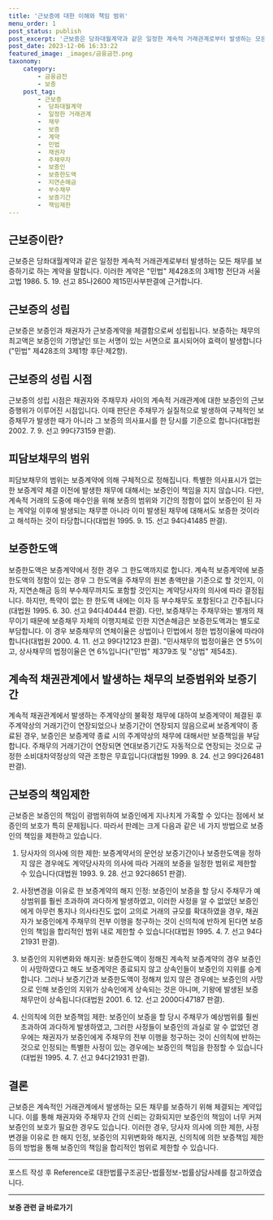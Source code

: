 ```yaml
---
title: '근보증에 대한 이해와 책임 범위'
menu_order: 1
post_status: publish
post_excerpt: '근보증은 당좌대월계약과 같은 일정한 계속적 거래관계로부터 발생하는 모든 채무를 보증하기로 하는 계약을 말합니다. 이러한 계약은  민법  제428조의 3제1항 전단과 서울고법 1986. 5. 19. 선고 85나2600 제15민사부판결에 근거합니다.'
post_date: 2023-12-06 16:33:22
featured_image: _images/금융금전.png
taxonomy:
    category:
        - 금융금전
        - 보증
    post_tag:
        - 근보증
        -  당좌대월계약
        -  일정한 거래관계
        -  채무
        -  보증
        -  계약
        -  민법
        -  채권자
        -  주채무자
        -  보증인
        -  보증한도액
        -  지연손해금
        -  부수채무
        -  보증기간
        -  책임제한
---
```




## 근보증이란?
근보증은 당좌대월계약과 같은 일정한 계속적 거래관계로부터 발생하는 모든 채무를 보증하기로 하는 계약을 말합니다. 이러한 계약은 "민법" 제428조의 3제1항 전단과 서울고법 1986. 5. 19. 선고 85나2600 제15민사부판결에 근거합니다.

## 근보증의 성립
근보증은 보증인과 채권자가 근보증계약을 체결함으로써 성립됩니다. 보증하는 채무의 최고액은 보증인의 기명날인 또는 서명이 있는 서면으로 표시되어야 효력이 발생합니다("민법" 제428조의 3제1항 후단·제2항).

## 근보증의 성립 시점
근보증의 성립 시점은 채권자와 주채무자 사이의 계속적 거래관계에 대한 보증인의 근보증행위가 이루어진 시점입니다. 이때 판단은 주채무가 실질적으로 발생하여 구체적인 보증채무가 발생한 때가 아니라 그 보증의 의사표시를 한 당시를 기준으로 합니다(대법원 2002. 7. 9. 선고 99다73159 판결).

## 피담보채무의 범위
피담보채무의 범위는 보증계약에 의해 구체적으로 정해집니다. 특별한 의사표시가 없는 한 보증계약 체결 이전에 발생한 채무에 대해서는 보증인이 책임을 지지 않습니다. 다만, 계속적 거래의 도중에 매수인을 위해 보증의 범위와 기간의 정함이 없이 보증인이 된 자는 계약일 이후에 발생되는 채무뿐 아니라 이미 발생된 채무에 대해서도 보증한 것이라고 해석하는 것이 타당합니다(대법원 1995. 9. 15. 선고 94다41485 판결).

## 보증한도액
보증한도액은 보증계약에서 정한 경우 그 한도액까지로 합니다. 계속적 보증계약에 보증한도액의 정함이 있는 경우 그 한도액을 주채무의 원본 총액만을 기준으로 할 것인지, 이자, 지연손해금 등의 부수채무까지도 포함할 것인지는 계약당사자의 의사에 따라 결정됩니다. 하지만, 특약이 없는 한 한도액 내에는 이자 등 부수채무도 포함된다고 간주됩니다(대법원 1995. 6. 30. 선고 94다40444 판결). 다만, 보증채무는 주채무와는 별개의 채무이기 때문에 보증채무 자체의 이행지체로 인한 지연손해금은 보증한도액과는 별도로 부담합니다. 이 경우 보증채무의 연체이율은 상법이나 민법에서 정한 법정이율에 따라야 합니다(대법원 2000. 4. 11. 선고 99다12123 판결). "민사채무의 법정이율은 연 5%이고, 상사채무의 법정이율은 연 6%입니다("민법" 제379조 및 "상법" 제54조).

## 계속적 채권관계에서 발생하는 채무의 보증범위와 보증기간
계속적 채권관계에서 발생하는 주계약상의 불확정 채무에 대하여 보증계약이 체결된 후 주계약상의 거래기간이 연장되었으나 보증기간이 연장되지 않음으로써 보증계약이 종료된 경우, 보증인은 보증계약 종료 시의 주계약상의 채무에 대해서만 보증책임을 부담합니다. 주채무의 거래기간이 연장되면 연대보증기간도 자동적으로 연장되는 것으로 규정한 소비대차약정상의 약관 조항은 무효입니다(대법원 1999. 8. 24. 선고 99다26481 판결).

## 근보증의 책임제한
근보증은 보증인의 책임이 광범위하여 보증인에게 지나치게 가혹할 수 있다는 점에서 보증인의 보호가 특히 문제됩니다. 따라서 판례는 크게 다음과 같은 네 가지 방법으로 보증인의 책임을 제한하고 있습니다.

1. 당사자의 의사에 의한 제한: 보증계약서의 문언상 보증기간이나 보증한도액을 정하지 않은 경우에도 계약당사자의 의사에 따라 거래의 보증을 일정한 범위로 제한할 수 있습니다(대법원 1993. 9. 28. 선고 92다8651 판결).

2. 사정변경을 이유로 한 보증계약의 해지 인정: 보증인이 보증을 할 당시 주채무가 예상범위를 훨씬 초과하여 과다하게 발생하였고, 이러한 사정을 알 수 없었던 보증인에게 아무런 통지나 의사타진도 없이 고의로 거래의 규모를 확대하였을 경우, 채권자가 보증인에게 주채무의 전부 이행을 청구하는 것이 신의칙에 반하게 된다면 보증인의 책임을 합리적인 범위 내로 제한할 수 있습니다(대법원 1995. 4. 7. 선고 94다21931 판결).

3. 보증인의 지위변화와 해지권: 보증한도액이 정해진 계속적 보증계약의 경우 보증인이 사망하였다고 해도 보증계약은 종료되지 않고 상속인들이 보증인의 지위를 승계합니다. 그러나 보증기간과 보증한도액이 정해져 있지 않은 경우에는 보증인의 사망으로 인해 보증인의 지위가 상속인에게 상속되는 것은 아니며, 기왕에 발생된 보증채무만이 상속됩니다(대법원 2001. 6. 12. 선고 2000다47187 판결).

4. 신의칙에 의한 보증책임 제한: 보증인이 보증을 할 당시 주채무가 예상범위를 훨씬 초과하여 과다하게 발생하였고, 그러한 사정들이 보증인의 과실로 알 수 없었던 경우에는 채권자가 보증인에게 주채무의 전부 이행을 청구하는 것이 신의칙에 반하는 것으로 인정되는 특별한 사정이 있는 경우에는 보증인의 책임을 한정할 수 있습니다(대법원 1995. 4. 7. 선고 94다21931 판결).

## 결론
근보증은 계속적인 거래관계에서 발생하는 모든 채무를 보증하기 위해 체결되는 계약입니다. 이를 통해 채권자와 주채무자 간의 신뢰는 강화되지만 보증인의 책임이 너무 커져 보증인의 보호가 필요한 경우도 있습니다. 이러한 경우, 당사자 의사에 의한 제한, 사정변경을 이유로 한 해지 인정, 보증인의 지위변화와 해지권, 신의칙에 의한 보증책임 제한 등의 방법을 통해 보증인의 책임을 합리적인 범위로 제한할 수 있습니다.

---
포스트 작성 후 Reference로 대한법률구조공단-법률정보-법률상담사례를 참고하였습니다.
<!-- wp:separator -->
<hr class="wp-block-separator has-alpha-channel-opacity"/>
<!-- /wp:separator -->

<!-- wp:group {"backgroundColor":"base","layout":{"type":"constrained"}} -->
<div class="wp-block-group has-base-background-color has-background"><!-- wp:paragraph {"align":"center","fontSize":"medium"} -->
<p class="has-text-align-center has-large-font-size"><strong>보증 관련 글 바로가기</strong></p>
<!-- /wp:paragraph -->


<!-- wp:latest-posts
{"categories":[{"id":13571,"count":19,"description":"","link":"https://uknowlaw.com/category/%eb%b3%b4%ec%a6%9d/","name":"보증","slug":"보증","taxonomy":"category","parent":0,"meta":[],"_links":{"self":[{"href":"https://uknowlaw.com/wp-json/wp/v2/categories/13571"}],"collection":[{"href":"https://uknowlaw.com/wp-json/wp/v2/categories"}],"about":[{"href":"https://uknowlaw.com/wp-json/wp/v2/taxonomies/category"}],"wp:post_type":[{"href":"https://uknowlaw.com/wp-json/wp/v2/posts?categories=13571"}],"curies":[{"name":"wp","href":"https://api.w.org/{rel}","templated":true}]}}],"postsToShow":100,"excerptLength":28,"postLayout":"grid","columns":2,"featuredImageAlign":"left","featuredImageSizeSlug":"large","fontSize":"small"} /--></div>
<!-- /wp:group -->